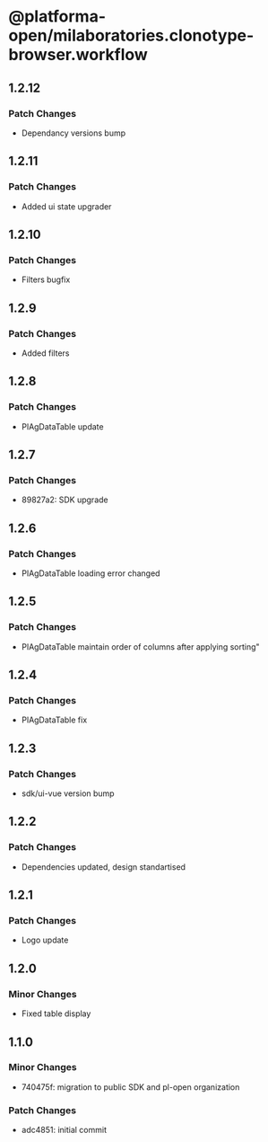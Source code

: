 # @platforma-open/milaboratories.clonotype-browser.workflow

## 1.2.12

### Patch Changes

- Dependancy versions bump

## 1.2.11

### Patch Changes

- Added ui state upgrader

## 1.2.10

### Patch Changes

- Filters bugfix

## 1.2.9

### Patch Changes

- Added filters

## 1.2.8

### Patch Changes

- PlAgDataTable update

## 1.2.7

### Patch Changes

- 89827a2: SDK upgrade

## 1.2.6

### Patch Changes

- PlAgDataTable loading error changed

## 1.2.5

### Patch Changes

- PlAgDataTable maintain order of columns after applying sorting"

## 1.2.4

### Patch Changes

- PlAgDataTable fix

## 1.2.3

### Patch Changes

- sdk/ui-vue version bump

## 1.2.2

### Patch Changes

- Dependencies updated, design standartised

## 1.2.1

### Patch Changes

- Logo update

## 1.2.0

### Minor Changes

- Fixed table display

## 1.1.0

### Minor Changes

- 740475f: migration to public SDK and pl-open organization

### Patch Changes

- adc4851: initial commit
